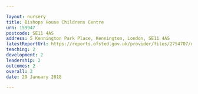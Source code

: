 ```yaml
---

layout: nursery
title: Bishops House Childrens Centre
urn: 159947
postcode: SE11 4AS
address: 5 Kennington Park Place, Kennington, London, SE11 4AS
latestReportUrl: https://reports.ofsted.gov.uk/provider/files/2754707/urn/159947.pdf
teaching: 2
development: 2
leadership: 2
outcomes: 2
overall: 2
date: 29 January 2018

---
```

